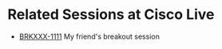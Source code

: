 # Related Sessions at Cisco Live

- [BRKXXX-1111](https://www.ciscolive.com/global/learn/technical-education/session-catalog.html?search=BRKXXX-1111#/) My friend's breakout session
